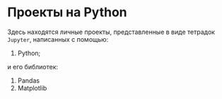 # Проекты на Python
Здесь находятся личные проекты, представленные в виде тетрадок `Jupyter`, написанных с помощью:
1. Python;

и его библиотек:
1. Pandas
2. Matplotlib
